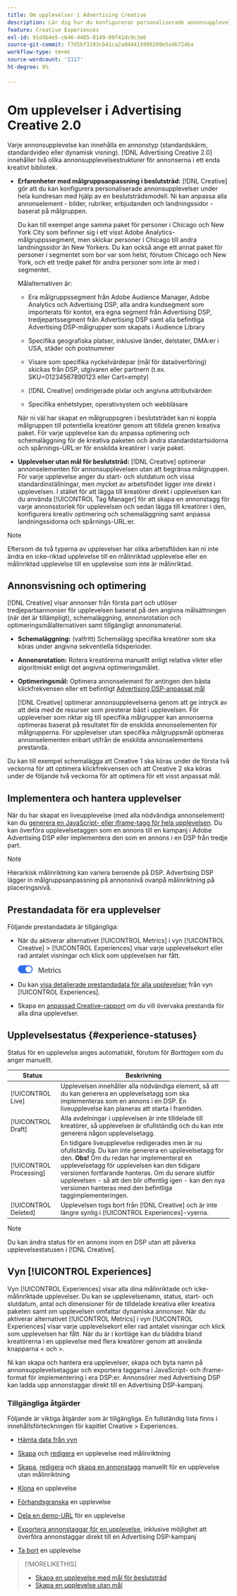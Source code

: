 ```yaml
---
title: Om upplevelser i Advertising Creative
description: Lär dig hur du konfigurerar personaliserade annonsupplevelser och optimerar annonselement baserat på prestanda.
feature: Creative Experiences
exl-id: 91d4b4e5-c646-4485-8149-89f41dc9c3e6
source-git-commit: f7d5bf3193cb41ca2a0d4415998209e5a9b724ba
workflow-type: tm+mt
source-wordcount: '1117'
ht-degree: 0%

---
```


# Om upplevelser i Advertising Creative 2.0

Varje annonsupplevelse kan innehålla en annonstyp (standardskärm, standardvideo eller dynamisk visning). [!DNL Advertising Creative 2.0] innehåller två olika annonsupplevelsestrukturer för annonserna i ett enda kreativt bibliotek.

* **Erfarenheter med målgruppsanpassning i beslutsträd:** [!DNL Creative] gör att du kan konfigurera personaliserade annonsupplevelser under hela kundresan med hjälp av en beslutsträdsmodell. Ni kan anpassa alla annonselement - bilder, rubriker, erbjudanden och landningssidor - baserat på målgruppen.

  Du kan till exempel ange samma paket för personer i Chicago och New York City som befinner sig i ett visst Adobe Analytics-målgruppssegment, men skickar personer i Chicago till andra landningssidor än New Yorkers. Du kan också ange ett annat paket för personer i segmentet som bor var som helst, förutom Chicago och New York, och ett tredje paket för andra personer som inte är med i segmentet.

  Målalternativen är:

   * Era målgruppssegment från Adobe Audience Manager, Adobe Analytics och Advertising DSP, alla andra kundsegment som importerats för kontot, era egna segment från Advertising DSP, tredjepartssegment från Advertising DSP samt alla befintliga Advertising DSP-målgrupper som skapats i Audience Library

   * Specifika geografiska platser, inklusive länder, delstater, DMA:er i USA, städer och postnummer

   * Visare som specifika nyckelvärdepar (mål för dataöverföring) skickas från DSP, utgivaren eller partnern (t.ex. SKU=01234567890123 eller Cart=empty)

   * [!DNL Creative] omdirigerade pixlar och angivna attributvärden

   * Specifika enhetstyper, operativsystem och webbläsare

  När ni väl har skapat en målgruppsgren i beslutsträdet kan ni koppla målgruppen till potentiella kreatörer genom att tilldela grenen kreativa paket. För varje upplevelse kan du anpassa optimering och schemaläggning för de kreativa paketen och ändra standardstartsidorna och spårnings-URL:er <!-- later: and any flexible attributes --> för enskilda kreatörer i varje paket.

* **Upplevelser utan mål för beslutsträd:** [!DNL Creative] optimerar annonselementen för annonsupplevelsen utan att begränsa målgruppen. För varje upplevelse anger du start- och slutdatum och vissa standardinställningar, men mycket av arbetsflödet ligger inte direkt i upplevelsen. I stället för att lägga till kreatörer direkt i upplevelsen kan du använda [!UICONTROL Tag Manager] för att skapa en annonstagg för varje annonsstorlek för upplevelsen och sedan lägga till kreatörer i den, konfigurera kreativ optimering och schemaläggning samt anpassa landningssidorna och spårnings-URL:er<!-- later: and any flexible attributes -->.

>[!NOTE]
>
> Eftersom de två typerna av upplevelser har olika arbetsflöden kan ni inte ändra en icke-riktad upplevelse till en målinriktad upplevelse eller en målinriktad upplevelse till en upplevelse som inte är målinriktad.

## Annonsvisning och optimering

<!-- MORE -->
<!-- When multiple ad variants qualify for an impression -->

[!DNL Creative] visar annonser från första part och utlöser tredjepartsannonser för upplevelsen baserat på den angivna målsättningen (när det är tillämpligt), schemaläggning, annonsrotation och optimeringsmålalternativen samt tillgängligt annonsmaterial.

* **Schemaläggning:** (valfritt) Schemalägg specifika kreatörer som ska köras under angivna sekventiella tidsperioder.

* **Annonsrotation:** Rotera kreatörerna manuellt enligt relativa vikter eller algoritmiskt enligt det angivna optimeringsmålet.

* **Optimeringsmål:** Optimera annonselement för antingen den bästa klickfrekvensen eller ett befintligt [Advertising DSP-anpassat mål](/help/dsp/optimization/custom-goal.md)

  [!DNL Creative] optimerar annonsupplevelserna genom att ge intryck av att dela med de resurser som presterar bäst i upplevelsen. För upplevelser som riktar sig till specifika målgrupper kan annonserna optimeras baserat på resultatet för de enskilda annonselementen för målgrupperna. För upplevelser utan specifika målgruppsmål optimeras annonselementen enbart utifrån de enskilda annonselementens prestanda.

Du kan till exempel schemalägga att Creative 1 ska köras under de första två veckorna för att optimera klickfrekvensen och att Creative 2 ska köras under de följande två veckorna för att optimera för ett visst anpassat mål.

## Implementera och hantera upplevelser

När du har skapat en liveupplevelse (med alla nödvändiga annonselement) kan du [generera en JavaScript- eller iframe-tagg för hela upplevelsen](experience-tag-export.md). Du kan överföra upplevelsetaggen som en annons till en kampanj i Adobe Advertising DSP eller implementera den som en annons i en DSP från tredje part.

>[!NOTE]
>
>Hierarkisk målinriktning kan variera beroende på DSP. Advertising DSP lägger in målgruppsanpassning på annonsnivå ovanpå målinriktning på placeringsnivå.

## Prestandadata för era upplevelser

Följande prestandadata är tillgängliga:

* När du aktiverar alternativet [!UICONTROL Metrics] i vyn [!UICONTROL Creative] > [!UICONTROL Experiences] visar varje upplevelsekort eller rad antalet visningar och klick som upplevelsen har fått.

  ![Metrisk, alternativ](/help/creative/assets/metrics-option.png "Metrisk, alternativ")

* Du kan [visa detaljerade prestandadata för alla upplevelser](experience-performance-details.md) från vyn [!UICONTROL Experiences].

* Skapa en [anpassad Creative-rapport](/help/creative/report-custom-creative.md) om du vill övervaka prestanda för alla dina upplevelser.

## Upplevelsestatus {#experience-statuses}

Status för en upplevelse anges automatiskt, förutom för *Borttagen* som du anger manuellt.

| Status | Beskrivning |
| ------ | ----------- |
| [!UICONTROL Live] | Upplevelsen innehåller alla nödvändiga element, så att du kan generera en upplevelsetagg som ska implementeras som en annons i en DSP. En liveupplevelse kan planeras att starta i framtiden. |
| [!UICONTROL Draft] | Alla avdelningar i upplevelsen är inte tilldelade till kreatörer, så upplevelsen är ofullständig och du kan inte generera någon upplevelsetagg. |
| [!UICONTROL Processing] | En tidigare liveupplevelse redigerades men är nu ofullständig. Du kan inte generera en upplevelsetagg för den. **Obs!** Om du redan har implementerat en upplevelsetagg för upplevelsen kan den tidigare versionen fortfarande hanteras. Om du senare slutför upplevelsen - så att den blir offentlig igen - kan den nya versionen hanteras med den befintliga taggimplementeringen. |
| [!UICONTROL Deleted] | Upplevelsen togs bort från [!DNL Creative] och är inte längre synlig i [!UICONTROL Experiences]-vyerna. |

>[!NOTE]
>
>Du kan ändra status för en annons inom en DSP utan att påverka upplevelsestatusen i [!DNL Creative].

## Vyn [!UICONTROL Experiences]

Vyn [!UICONTROL Experiences] visar alla dina målinriktade och icke-målinriktade upplevelser. Du kan se upplevelsenamn, status, start- och slutdatum, antal och dimensioner för de tilldelade kreativa eller kreativa paketen samt om upplevelsen omfattar dynamiska annonser. När du aktiverar alternativet [!UICONTROL Metrics] i vyn [!UICONTROL Experiences] visar varje upplevelsekort eller rad antalet visningar och klick som upplevelsen har fått. När du är i kortläge kan du bläddra bland kreatörerna i en upplevelse med flera kreatörer genom att använda knapparna &lt; och >.

Ni kan skapa och hantera era upplevelser, skapa och byta namn på annonsupplevelsetaggar och exportera taggarna i JavaScript- och iframe-format för implementering i era DSP:er. Annonsörer med Advertising DSP kan ladda upp annonstaggar direkt till en Advertising DSP-kampanj.

### Tillgängliga åtgärder

Följande är viktiga åtgärder som är tillgängliga. En fullständig lista finns i innehållsförteckningen för kapitlet Creative > Experiences.

* [Hämta data från vyn](experience-download-view.md)

* [Skapa](/help/creative/experiences/experience-create-targeting.md) och [redigera](/help/creative/experiences/experience-edit-targeting.md) en upplevelse med målinriktning

* [Skapa](/help/creative/experiences/experience-create-no-targeting.md), [redigera](/help/creative/experiences/experience-edit-no-targeting.md) och [skapa en annonstagg](/help/creative/experiences/experience-tag-create-manually.md) manuellt för en upplevelse utan målinriktning

* [Klona](experience-clone.md) en upplevelse

* [Förhandsgranska](experience-preview.md) en upplevelse

* [Dela en demo-URL](experience-share-demo-url.md) för en upplevelse

* [Exportera annonstaggar för en upplevelse](experience-tag-export.md), inklusive möjlighet att överföra annonstaggar direkt till en Advertising DSP-kampanj

* [Ta bort](experience-delete.md) en upplevelse

>[!MORELIKETHIS]
>
>* [Skapa en upplevelse med mål för beslutsträd](experience-create-targeting.md)
>* [Skapa en upplevelse utan mål](experience-create-no-targeting.md)
